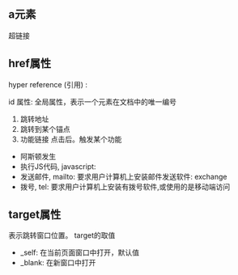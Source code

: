 ## a元素

超链接

## href属性 
hyper reference (引用) : 


id 属性: 全局属性，表示一个元素在文档中的唯一编号


1.  跳转地址
2.  跳转到某个锚点
3.  功能链接
点击后。触发某个功能
- 阿斯顿发生
- 执行JS代码, javascript:
- 发送邮件, mailto:
要求用户计算机上安装邮件发送软件: exchange
- 拨号, tel:
要求用户计算机上安装有拨号软件,或使用的是移动端访问

## target属性
表示跳转窗口位置。
target的取值
- _self: 在当前页面窗口中打开，默认值
- _blank: 在新窗口中打开